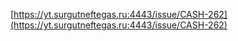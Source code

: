 

[https://yt.surgutneftegas.ru:4443/issue/CASH-262](https://yt.surgutneftegas.ru:4443/issue/CASH-262)



